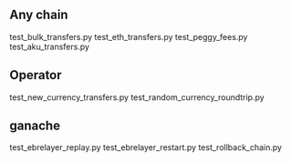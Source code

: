 ## Any chain
test_bulk_transfers.py
test_eth_transfers.py
test_peggy_fees.py
test_aku_transfers.py

## Operator
test_new_currency_transfers.py
test_random_currency_roundtrip.py

## ganache
test_ebrelayer_replay.py
test_ebrelayer_restart.py
test_rollback_chain.py
